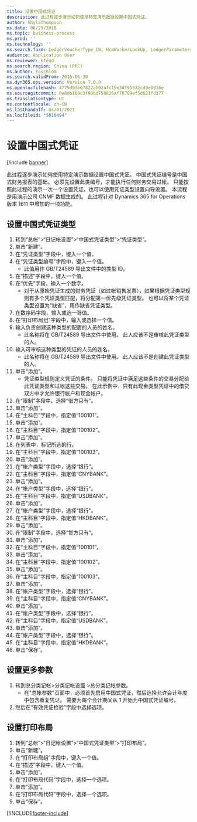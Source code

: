 ```yaml
---
title: 设置中国式凭证
description: 此过程逐步演示如何使用特定演示数据设置中国式凭证。
author: ShylaThompson
ms.date: 08/29/2018
ms.topic: business-process
ms.prod: ''
ms.technology: ''
ms.search.form: LedgerVoucherType_CN, HcmWorkerLookUp, LedgerParameters, LedgerPrintLayoutGroup_CN
audience: Application User
ms.reviewer: kfend
ms.search.region: China (PRC)
ms.author: roschlom
ms.search.validFrom: 2016-06-30
ms.dyn365.ops.version: Version 7.0.0
ms.openlocfilehash: 4775d9fb67822ab02afc19e3df95832cd9e0816e
ms.sourcegitcommit: 0e8db169c3f90bd750826af76709ef5d621fd377
ms.translationtype: HT
ms.contentlocale: zh-CN
ms.lasthandoff: 04/01/2021
ms.locfileid: "5819494"
---
```

# <a name="set-up-chinese-vouchers"></a>设置中国式凭证

[!include [banner](../../includes/banner.md)]

此过程逐步演示如何使用特定演示数据设置中国式凭证。
中国式凭证编号是中国式财务报表的基础。 必须先设置此类编号，才能执行任何财务交易过帐。 只能按照此过程的演示一次一个设置凭证，也可以使用凭证类型设置向导设置。
本流程是用演示公司 CNMF 数据生成的。 此过程针对 Dynamics 365 for Operations 版本 1611 中增加的一项功能。


## <a name="set-up-chinese-voucher-type"></a>设置中国式凭证类型
1. 转到“总帐”>“日记帐设置”>“中国式凭证类型”>“凭证类型”。
2. 单击“新建”。
3. 在“凭证类型”字段中，键入一个值。
4. 在“凭证类型编号”字段中，键入一个值。
    * 此值用作 GB/T24589 导出文件中的类型 ID。  
5. 在“描述”字段中，键入一个值。
6. 在“优先”字段，输入一个数字。
    * 对于从原始凭证生成的财务凭证（如过帐销售发票），如果根据凭证类型规则有多个凭证类型匹配，将分配第一优先级凭证类型。  也可以将某个凭证类型设置为“缺省”，用作缺省凭证类型。  
7. 在数序码字段，输入或选一哥值。
8. 在“打印布局组”字段中，输入或选择一个值。
9. 输入负责创建这种类型的配置的人员的姓名。
    * 此名称将在 GB/T24589 导出文件中使用。 此人应该不是审核此凭证类型的人。  
10. 输入可审核这种类型的凭证的人员的姓名。
    * 此名称将在 GB/T24589 导出文件中使用。 此人应该不是创建此凭证类型的人。  
11. 单击“添加”。
    * 凭证类型规则定义凭证的条件。 只能将凭证中满足这些条件的交易分配给此凭证类型和过帐这些交易。 在此示例中，只有此现金类型凭证中的借贷双方中才允许银行帐户和现金帐户。  
12. 在“限制”字段中，选择“借方只有”。
13. 单击“添加”。
14. 在“主科目”字段中，指定值“100101”。
15. 单击“添加”。
16. 在“主科目”字段中，指定值“100102”。
17. 单击“添加”。
18. 在列表中，标记所选的行。
19. 在“主科目”字段中，指定值“100103”。
20. 单击“添加”。
21. 在“帐户类型”字段中，选择“银行”。
22. 在“主科目”字段中，指定值“CNYBANK”。
23. 单击“添加”。
24. 在“帐户类型”字段中，选择“银行”。
25. 在“主科目”字段中，指定值“USDBANK”。
26. 单击“添加”。
27. 在“帐户类型”字段中，选择“银行”。
28. 在“主科目”字段中，指定值“HKDBANK”。
29. 单击“添加”。
30. 在“限制”字段中，选择“贷方只有”。
31. 单击“添加”。
32. 在“主科目”字段中，指定值“100101”。
33. 单击“添加”。
34. 在“主科目”字段中，指定值“100102”。
35. 单击“添加”。
36. 在“主科目”字段中，指定值“100103”。
37. 单击“添加”。
38. 在“帐户类型”字段中，选择“银行”。
39. 在“主科目”字段中，指定值“CNYBANK”。
40. 单击“添加”。
41. 在“帐户类型”字段中，选择“银行”。
42. 在“主科目”字段中，指定值“USDBANK”。
43. 单击“添加”。
44. 在“帐户类型”字段中，选择“银行”。
45. 在“主科目”字段中，指定值“HKDBANK”。
46. 单击“保存”。

## <a name="setup-additional-parameters"></a>设置更多参数
1. 转到总分类记帐>分类记帐设置 >总分类记帐参数。
    * 在"总帐参数"页面中，必须首先启用中国式凭证，然后选择允许会计年度中包含重复凭证。 需要为每个会计期间从 1 开始为中国式凭证编号。  
2. 然后在“有效凭证检验”字段中选择选项。

## <a name="set-up-the-print-layout"></a>设置打印布局
1. 转到“总帐”>“日记帐设置”>“中国式凭证类型”>“打印布局”。
2. 单击“新建”。
3. 在“打印布局组”字段中，键入一个值。
4. 在“描述”字段中，键入一个值。
5. 单击“添加”。
6. 在“打印布局代码”字段中，选择一个选项。
7. 单击“添加”。
8. 在“打印布局代码”字段中，选择一个选项。
9. 单击“保存”。



[!INCLUDE[footer-include](../../../includes/footer-banner.md)]